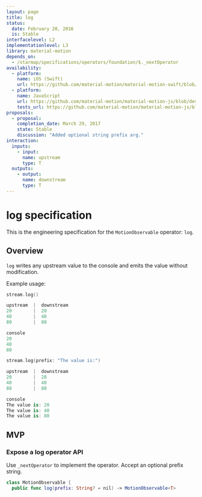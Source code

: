 ```yaml
---
layout: page
title: log
status:
  date: February 20, 2016
  is: Stable
interfacelevel: L2
implementationlevel: L3
library: material-motion
depends_on:
  - /starmap/specifications/operators/foundation/$._nextOperator
availability:
  - platform:
    name: iOS (Swift)
    url: https://github.com/material-motion/material-motion-swift/blob/develop/src/operators/log.swift
  - platform:
    name: JavaScript
    url: https://github.com/material-motion/material-motion-js/blob/develop/packages/core/src/operators/log.ts
    tests_url: https://github.com/material-motion/material-motion-js/blob/develop/packages/core/src/operators/__tests__/log.test.ts
proposals:
  - proposal:
    completion_date: March 29, 2017
    state: Stable
    discussion: "Added optional string prefix arg."
interaction:
  inputs:
    - input:
      name: upstream
      type: T
  outputs:
    - output:
      name: downstream
      type: T
---
```


# log specification

This is the engineering specification for the `MotionObservable` operator: `log`.

## Overview

`log` writes any upstream value to the console and emits the value without modification.

Example usage:

```swift
stream.log()

upstream  |  downstream
20        |  20
40        |  40
80        |  80

console
20
40
80
```

```swift
stream.log(prefix: "The value is:")

upstream  |  downstream
20        |  20
40        |  40
80        |  80

console
The value is: 20
The value is: 40
The value is: 80
```

## MVP

### Expose a log operator API

Use `_nextOperator` to implement the operator. Accept an optional prefix string.

```swift
class MotionObservable {
  public func log(prefix: String? = nil) -> MotionObservable<T>
```
